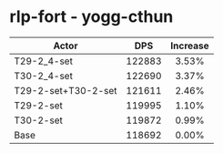 # rlp-fort - yogg-cthun
| Actor | DPS | Increase |
|---|:---:|:---:|
|T29-2_4-set|122883|3.53%|
|T30-2_4-set|122690|3.37%|
|T29-2-set+T30-2-set|121611|2.46%|
|T29-2-set|119995|1.10%|
|T30-2-set|119872|0.99%|
|Base|118692|0.00%|

